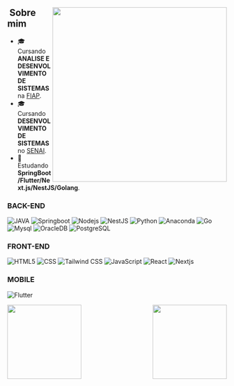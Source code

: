 <div>

<img align="right" height="400em" src="https://cdn141.picsart.com/351903186045211.png">
  
## &nbsp;Sobre mim

- 🎓 Cursando **ANALISE E DESENVOLVIMENTO DE SISTEMAS** na <a href="https://www.fiap.com.br/">FIAP</a>.
- 🎓 Cursando **DESENVOLVIMENTO DE SISTEMAS** no <a href="https://www.sp.senai.br/">SENAI</a>.
- 🌱 Estudando **SpringBoot/Flutter/Next.js/NestJS/Golang**.

### BACK-END

![JAVA](https://img.shields.io/badge/-java-002B4D?style=for-the-badge&logo=openjdk)
![Springboot](https://img.shields.io/badge/-springboot-002B4D?style=for-the-badge&logo=springboot)
![Nodejs](https://img.shields.io/badge/-nodejs-002B4D?style=for-the-badge&logo=nodedotjs)
![NestJS](https://img.shields.io/badge/-nestjs-002B4D?style=for-the-badge&logo=nestjs&logoColor=E60050)
![Python](https://img.shields.io/badge/-python-002B4D?style=for-the-badge&logo=python)
![Anaconda](https://img.shields.io/badge/-anaconda-002B4D?style=for-the-badge&logo=anaconda)
![Go](https://img.shields.io/badge/-Golang-002B4D?style=for-the-badge&logo=Go)
![Mysql](https://img.shields.io/badge/-mysql-002B4D?style=for-the-badge&logo=mysql)
![OracleDB](https://img.shields.io/badge/-oracleDB-002B4D?style=for-the-badge&logo=oracle&logoColor=white)
![PostgreSQL](https://img.shields.io/badge/-postgres-002B4D?style=for-the-badge&logo=postgresql)

### FRONT-END

![HTML5](https://img.shields.io/badge/-HTML5-001F39?style=for-the-badge&logo=HTML5)
![CSS](https://img.shields.io/badge/-CSS-001F39?style=for-the-badge&logo=CSS3&logoColor=1572B6)
![Tailwind CSS](https://img.shields.io/badge/-Tailwind-001F39?style=for-the-badge&logo=TailwindCSS)
![JavaScript](https://img.shields.io/badge/-JavaScript-001F39?style=for-the-badge&logo=javascript)
![React](https://img.shields.io/badge/-React-001F39?style=for-the-badge&logo=React)
![Nextjs](https://img.shields.io/badge/-Next.js-001F39?style=for-the-badge&logo=Next.js)


### MOBILE

![Flutter](https://img.shields.io/badge/-flutter-021632?style=for-the-badge&logo=flutter&logoColor=007ACC)


</div>

<div>
<img align="left"  height="170em"  src="https://github-readme-stats.vercel.app/api?username=QueijoQualho&show_icons=true&theme=radical">
<img align="right" height="170em" src="https://github-readme-stats.vercel.app/api/top-langs/?username=QueijoQualho&layout=compact&theme=radical&hide=Jupyter%20Notebook">
</div>


